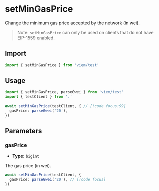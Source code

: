 # setMinGasPrice

Change the minimum gas price accepted by the network (in wei).

> Note: `setMinGasPrice` can only be used on clients that do not have EIP-1559 enabled.

## Import 

```ts
import { setMinGasPrice } from 'viem/test'
```

## Usage

```ts
import { setMinGasPrice, parseGwei } from 'viem/test'
import { testClient } from '.'
 
await setMinGasPrice(testClient, { // [!code focus:99]
  gasPrice: parseGwei('20'),
})
```

## Parameters

### gasPrice

- **Type:** `bigint`

The gas price (in wei).

```ts
await setMinGasPrice(testClient, {
  gasPrice: parseGwei('20'), // [!code focus]
})
```
